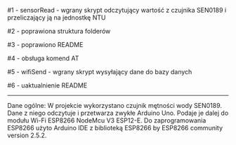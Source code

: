 #1 - sensorRead - wgrany skrypt odczytujący wartość z czujnika SEN0189 i przeliczający ją na jednostkę NTU

#2 - poprawiona struktura folderów

#3 - poprawiono README

#4 - obsługa komend AT

#5 - wifiSend - wgrany skrypt wysyłający dane do bazy danych

#6 - uaktualnienie README

------------------------------

Dane ogólne:
W projekcie wykorzystano czujnik mętności wody SEN0189. Dane z niego odczytuje i przetwarza zwykłe Arduino Uno. Podaje je dalej do modułu Wi-Fi ESP8266 NodeMcu V3 ESP12-E.
Do zaprogramowania ESP8266 użyto Arduino IDE z biblioteką ESP8266 by ESP8266 community version 2.5.2.
